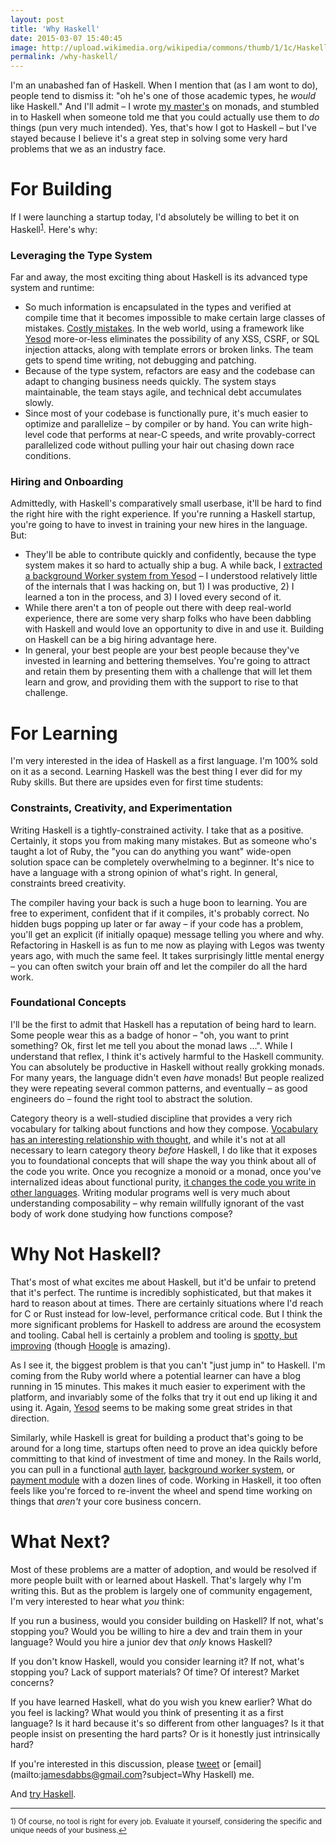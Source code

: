 ```yaml
---
layout: post
title: 'Why Haskell'
date: 2015-03-07 15:40:45
image: http://upload.wikimedia.org/wikipedia/commons/thumb/1/1c/Haskell-Logo.svg/2000px-Haskell-Logo.svg.png
permalink: /why-haskell/
---
```

I'm an unabashed fan of Haskell. When I mention that (as I am wont to do), people tend to dismiss it: "oh he's one of those academic types, he _would_ like Haskell." And I'll admit – I wrote [my master's](http://dml.cz/bitstream/handle/10338.dmlcz/141613/CommentatMathUnivCarolRetro_52-2011-3_9.pdf) on monads, and stumbled in to Haskell when someone told me that you could actually use them to _do_ things (pun very much intended). Yes, that's how I got to Haskell – but I've stayed because I believe it's a great step in solving some very hard problems that we as an industry face.

# For Building

If I were launching a startup today, I'd absolutely be willing to bet it on Haskell<sup><a href="#fn1" id="ref1">1</a></sup>. Here's why:

### Leveraging the Type System

Far and away, the most exciting thing about Haskell is its advanced type system and runtime:

* So much information is encapsulated in the types and verified at compile time that it becomes impossible to make certain large classes of mistakes. [Costly mistakes](http://www.infoq.com/presentations/Null-References-The-Billion-Dollar-Mistake-Tony-Hoare). In the web world, using a framework like [Yesod](http://www.yesodweb.com/page/about) more-or-less eliminates the possibility of any XSS, CSRF, or SQL injection attacks, along with template errors or broken links. The team gets to spend time writing, not debugging and patching.
* Because of the type system, refactors are easy and the codebase can adapt to changing business needs quickly. The system stays maintainable, the team stays agile, and technical debt accumulates slowly.
* Since most of your codebase is functionally pure, it's much easier to optimize and parallelize – by compiler or by hand. You can write high-level code that performs at near-C speeds, and write provably-correct parallelized code without pulling your hair out chasing down race conditions.

### Hiring and Onboarding

Admittedly, with Haskell's comparatively small userbase, it'll be hard to find the right hire with the right experience. If you're running a Haskell startup, you're going to have to invest in training your new hires in the language. But:

* They'll be able to contribute quickly and confidently, because the type system makes it so hard to actually ship a bug. A while back, I [extracted a background Worker system from Yesod](/resquing-yesod/) – I understood relatively little of the internals that I was hacking on, but 1) I was productive, 2) I learned a ton in the process, and 3) I loved every second of it.
* While there aren't a ton of people out there with deep real-world experience, there are some very sharp folks who have been dabbling with Haskell and would love an opportunity to dive in and use it. Building on Haskell can be a big hiring advantage here.
* In general, your best people are your best people because they've invested in learning and bettering themselves. You're going to attract and retain them by presenting them with a challenge that will let them learn and grow, and providing them with the support to rise to that challenge.

# For Learning

I'm very interested in the idea of Haskell as a first language. I'm 100% sold on it as a second. Learning Haskell was the best thing I ever did for my Ruby skills. But there are upsides even for first time students:

### Constraints, Creativity, and Experimentation

Writing Haskell is a tightly-constrained activity. I take that as a positive. Certainly, it stops you from making many mistakes. But as someone who's taught a lot of Ruby, the "you can do anything you want" wide-open solution space can be completely overwhelming to a beginner. It's nice to have a language with a strong opinion of what's right. In general, constraints breed creativity.

The compiler having your back is such a huge boon to learning. You are free to experiment, confident that if it compiles, it's probably correct. No hidden bugs popping up later or far away – if your code has a problem, you'll get an explicit (if initially opaque) message telling you where and why. Refactoring in Haskell is as fun to me now as playing with Legos was twenty years ago, with much the same feel. It takes surprisingly little mental energy – you can often switch your brain off and let the compiler do all the hard work.

### Foundational Concepts

I'll be the first to admit that Haskell has a reputation of being hard to learn. Some people wear this as a badge of honor – "oh, you want to print something? Ok, first let me tell you about the monad laws …". While I understand that reflex, I think it's actively harmful to the Haskell community. You can absolutely be productive in Haskell without really grokking monads. For many years, the language didn't even _have_ monads! But people realized they were repeating several common patterns, and eventually – as good engineers do – found the right tool to abstract the solution.

Category theory is a well-studied discipline that provides a very rich vocabulary for talking about functions and how they compose. [Vocabulary has an interesting relationship with thought](http://www.radiolab.org/story/91725-words/), and while it's not at all necessary to learn category theory _before_ Haskell, I do like that it exposes you to foundational concepts that will shape the way you think about all of the code you write. Once you recognize a monoid or a monad, once you've internalized ideas about functional purity, [it changes the code you write in other languages](http://awardwinningfjords.com/2015/03/03/my-weird-ruby.html). Writing modular programs well is very much about understanding composability – why remain willfully ignorant of the vast body of work done studying how functions compose?

# Why Not Haskell?

That's most of what excites me about Haskell, but it'd be unfair to pretend that it's perfect. The runtime is incredibly sophisticated, but that makes it hard to reason about at times. There are certainly situations where I'd reach for C or Rust instead for low-level, performance critical code. But I think the more significant problems for Haskell to address are around the ecosystem and tooling. Cabal hell is certainly a problem and tooling is [spotty, but improving](http://www.yesodweb.com/blog/2014/11/case-for-curation) (though [Hoogle](https://www.haskell.org/hoogle/?hoogle=%28a+-%3E+b%29+-%3E+%5ba%5d+-%3E+%5bb%5d) is amazing).

As I see it, the biggest problem is that you can't "just jump in" to Haskell. I'm coming from the Ruby world where a potential learner can have a blog running in 15 minutes. This makes it much easier to experiment with the platform, and invariably some of the folks that try it out end up liking it and using it. Again, [Yesod](http://www.yesodweb.com/) seems to be making some great strides in that direction.

Similarly, while Haskell is great for building a product that's going to be around for a long time, startups often need to prove an idea quickly before committing to that kind of investment of time and money. In the Rails world, you can pull in a functional [auth layer](https://github.com/plataformatec/devise), [background worker system](http://sidekiq.org), or [payment module](https://github.com/peterkeen/payola) with a dozen lines of code. Working in Haskell, it too often feels like you're forced to re-invent the wheel and spend time working on things that _aren't_ your core business concern.

# What Next?

Most of these problems are a matter of adoption, and would be resolved if more people built with or learned about Haskell. That's largely why I'm writing this. But as the problem is largely one of community engagement, I'm very interested to hear what _you_ think:

If you run a business, would you consider building on Haskell? If not, what's stopping you? Would you be willing to hire a dev and train them in your language? Would you hire a junior dev that _only_ knows Haskell?

If you don't know Haskell, would you consider learning it? If not, what's stopping you? Lack of support materials? Of time? Of interest? Market concerns?

If you have learned Haskell, what do you wish you knew earlier? What do you feel is lacking? What would you think of presenting it as a first language? Is it hard because it's so different from other languages? Is it that people insist on presenting the hard parts? Or is it honestly just intrinsically hard?

If you're interested in this discussion, please [tweet](https://twitter.com/jamesdabbs) or [email](mailto:jamesdabbs@gmail.com?subject=Why Haskell) me.

And [try Haskell](https://www.haskell.org/).

---

<sup id="fn1">1) Of course, no tool is right for every job. Evaluate it yourself, considering the specific and unique needs of your business.<a href="#ref1">↩</a></sup>
